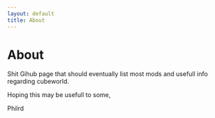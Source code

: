 ```yaml
---
layout: default
title: About
---
```


# About

Shit Gihub page that should eventually list most mods and usefull info regarding cubeworld.

Hoping this may be usefull to some,

Philrd

